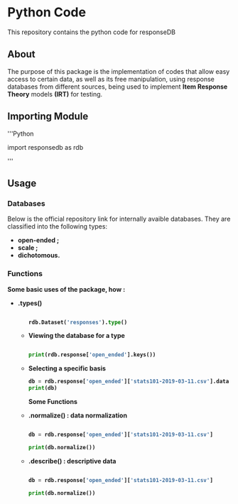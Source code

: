 # Python Code
This repository contains the python code for responseDB

## About 

The purpose of this package is the implementation of codes that allow easy access to certain data, as well as its free manipulation, using response databases from different sources, being used to implement **Item Response Theory** models **(IRT)** for testing.

## Importing Module

'''Python

import responsedb as rdb

'''

## Usage

### Databases

Below is the official repository link for internally avaible databases. They are classified into the following types:
<ul>
<li> <strong> open-ended ;<strong> </li>
<li> <strong> scale ;<strong> </li>
<li> <strong> dichotomous. <strong> </li>
</ul>

### Functions

Some basic uses of the package, how :

<ul> 
<li> .types() </li>
<ul>

~~~Python

rdb.Dataset('responses').type()

~~~

<li> Viewing the database for a type </li>

~~~Python

print(rdb.response['open_ended'].keys())

~~~

<li> Selecting a specific basis </li>

~~~Python
db = rdb.response['open_ended']['stats101-2019-03-11.csv'].data
print(db)

~~~

**Some Functions**

<li> .normalize() : data normalization </li>

~~~Python

db = rdb.response['open_ended']['stats101-2019-03-11.csv']

print(db.normalize())
~~~


<li> .describe() : descriptive data</li>

~~~Python

db = rdb.response['open_ended']['stats101-2019-03-11.csv']

print(db.normalize())

~~~

